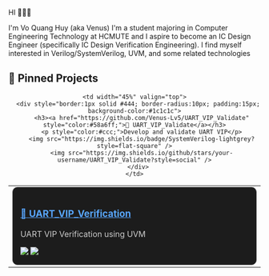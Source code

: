 HI 👋👋👋

<a>I'm Vo Quang Huy (aka Venus)</a>
<a>I'm a student majoring in Computer Engineering Technology at HCMUTE and I aspire to become an IC Design Engineer (specifically IC Design Verification Engineering).</a> 
<a>I find myself interested in Verilog/SystemVerilog, UVM, and some related technologies</a>

## 📌 Pinned Projects

<div align="center">

<table>
  <tr>
    <td width="45%" valign="top">
      <div style="border:1px solid #444; border-radius:10px; padding:15px; background-color:#1c1c1c">
        <h3><a href="https://github.com/Venus-Lv5/UART_VIP_Verification" style="color:#58a6ff;">🚉 UART_VIP_Verification</a></h3>
        <p style="color:#ccc;">UART VIP Verification using UVM</p>
        <img src="https://img.shields.io/badge/SystemVerilog-lightgrey?style=flat-square" />
        <img src="https://img.shields.io/github/stars/your-username/UART_VIP_Verification?style=social" />
      </div>
    </td>

    <td width="45%" valign="top">
      <div style="border:1px solid #444; border-radius:10px; padding:15px; background-color:#1c1c1c">
        <h3><a href="https://github.com/Venus-Lv5/UART_VIP_Validate" style="color:#58a6ff;">🧪 UART_VIP_Validate</a></h3>
        <p style="color:#ccc;">Develop and validate UART VIP</p>
        <img src="https://img.shields.io/badge/SystemVerilog-lightgrey?style=flat-square" />
        <img src="https://img.shields.io/github/stars/your-username/UART_VIP_Validate?style=social" />
      </div>
    </td>
  </tr>
</table>

</div>


